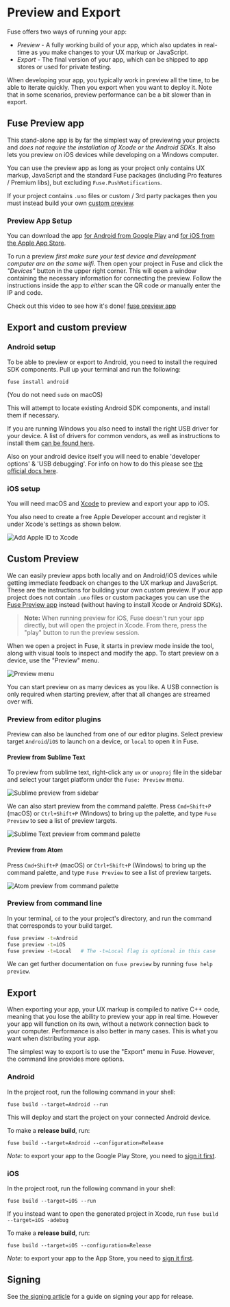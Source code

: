 # Preview and Export

Fuse offers two ways of running your app:

- *Preview* - A fully working build of your app, which also updates in real-time as you make changes to your UX markup or JavaScript.
- *Export* - The final version of your app, which can be shipped to app stores or used for private testing. 

When developing your app, you typically work in preview all the time, to be able to iterate quickly. Then you export when you want to deploy it. Note that in some scenarios, preview performance can be a bit slower than in export.

## Fuse Preview app

This stand-alone app is by far the simplest way of previewing your projects and *does not require the installation of Xcode or the Android SDKs*. It also lets you preview on iOS devices while developing on a Windows computer.

You can use the preview app as long as your project only contains UX markup, JavaScript and the standard Fuse packages (including Pro features / Premium libs), but excluding `Fuse.PushNotifications`.

If your project contains `.uno` files or custom / 3rd party packages then you must instead build your own [custom preview](./preview-and-export.md#export-and-custom-preview).

### Preview App Setup
You can download the app [for Android from Google Play](https://play.google.com/store/apps/details?id=com.fusetools.fusepreview) and [for iOS from the Apple App Store](https://itunes.apple.com/no/app/fuse-preview/id1296280076?mt=8).

To run a preview *first make sure your test device and development computer are on the same wifi*.
Then open your project in Fuse and click the *"Devices"* button in the upper right corner. This will open a window containing the necessary information for connecting the preview. Follow the instructions inside the app to _either_ scan the QR code _or_ manually enter the IP and code.

Check out this video to see how it's done! [fuse preview app](https://www.youtube.com/watch?v=KJYHUHpMmto)

## Export and custom preview

### Android setup

To be able to preview or export to Android, you need to install the required SDK components.
Pull up your terminal and run the following:

```
fuse install android
```

(You do not need `sudo` on macOS)

This will attempt to locate existing Android SDK components, and install them if necessary.

If you are running Windows you also need to install the right USB driver for your device. A list of drivers for common vendors, as well as instructions to install them [can be found here](https://developer.android.com/studio/run/oem-usb.html#Drivers).

Also on your android device itself you will need to enable 'developer options' & 'USB debugging'. For info on how to do this please see [the official docs here](https://developer.android.com/studio/run/device.html).

### iOS setup

You will need macOS and [Xcode](https://developer.apple.com/xcode/) to preview and export your app to iOS.

You also need to create a free Apple Developer account and register it under Xcode's settings as shown below.

![Add Apple ID to Xcode](../../media/preview-and-export-xcode-add-apple-id.jpg)

## Custom Preview

We can easily preview apps both locally and on Android/iOS devices while getting immediate feedback on changes to the UX markup and JavaScript.
These are the instructions for building your own custom preview. If your app project does not contain `.uno` files or custom packages you can use the [Fuse Preview app](./preview-and-export.md#fuse-preview-app) instead (without having to install Xcode or Android SDKs).

> **Note:** When running preview for iOS, Fuse doesn't run your app directly, but will open the project in Xcode.
> From there, press the "play" button to run the preview session.

When we open a project in Fuse, it starts in preview mode inside the tool, along with visual tools to inspect and modify the app. To start preview on a device, use the "Preview" menu.

![Preview menu](../../media/preview-menu.png)

You can start preview on as many devices as you like. A USB connection is only required when starting preview, after that all changes are streamed over wifi.

### Preview from editor plugins

Preview can also be launched from one of our editor plugins. Select preview target `Android`/`iOS` to launch on a device, or `local` to open it in Fuse.

#### Preview from Sublime Text

To preview from sublime text, right-click any `ux` or `unoproj` file in the sidebar and select your target platform under the `Fuse: Preview` menu.

![Sublime preview from sidebar](../../media/preview-and-export-device-preview-osx-sublime-preview-menu.png)

We can also start preview from the command palette. Press `Cmd+Shift+P` (macOS) or `Ctrl+Shift+P` (Windows) to bring up the palette, and type `Fuse Preview` to see a list of preview targets.

![Sublime Text preview from command palette](../../media/preview-and-export-device-preview-sublime-command-palette.png)

#### Preview from Atom

Press `Cmd+Shift+P` (macOS) or `Ctrl+Shift+P` (Windows) to bring up the command palette, and type `Fuse Preview` to see a list of preview targets.

![Atom preview from command palette](../../media/preview-and-export-device-preview-atom-command-palette.png)

### Preview from command line

In your terminal, `cd` to the your project's directory, and run the command that corresponds to your build target.

```sh
fuse preview -t=Android
fuse preview -t=iOS
fuse preview -t=Local   # The -t=Local flag is optional in this case
```

We can get further documentation on `fuse preview` by running `fuse help preview`.

## Export

When exporting your app, your UX markup is compiled to native C++ code, meaning that you lose the ability to preview your app in real time. However your app will function on its own, without a network connection back to your computer. Performance is also better in many cases. This is what you want when distributing your app.

The simplest way to export is to use the "Export" menu in Fuse. However, the command line provides more options.

### Android

In the project root, run the following command in your shell:

```
fuse build --target=Android --run
```

This will deploy and start the project on your connected Android device.

To make a **release build**, run:

```
fuse build --target=Android --configuration=Release
```

*Note:* to export your app to the Google Play Store, you need to [sign it first](../preview-and-export/signing.md).

### iOS

In the project root, run the following command in your shell:

```
fuse build --target=iOS --run
```

If you instead want to open the generated project in Xcode, run `fuse build --target=iOS -adebug`

To make a **release build**, run:

```
fuse build --target=iOS --configuration=Release
```

*Note:* to export your app to the App Store, you need to [sign it first](../preview-and-export/signing.md).

## Signing

See [the signing article](../preview-and-export/signing.md) for a guide on signing your app for release.
